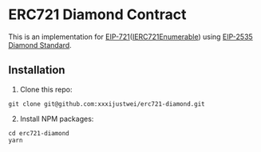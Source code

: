 # ERC721 Diamond Contract

This is an implementation for [EIP-721](https://eips.ethereum.org/EIPS/eip-721)([IERC721Enumerable](https://docs.openzeppelin.com/contracts/5.x/api/token/erc721#IERC721Enumerable)) using [EIP-2535 Diamond Standard](https://github.com/ethereum/EIPs/issues/2535).

## Installation

1. Clone this repo:
```console
git clone git@github.com:xxxijustwei/erc721-diamond.git
```

2. Install NPM packages:
```console
cd erc721-diamond
yarn
```